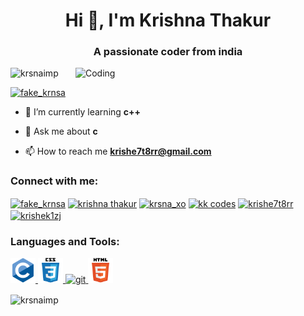 <h1 align="center">Hi 👋, I'm Krishna Thakur</h1>
<h3 align="center">A passionate coder from india</h3>
<img align="right" alt="Coding" width="400" src="https://media.licdn.com/dms/image/D5612AQEuxisRMPU1vQ/article-cover_image-shrink_600_2000/0/1663754310491?e=2147483647&v=beta&t=AGRY2oSx7U4dL0cemLF3tN-eKN6_idPe_N9-6HATMaM">
<p align="left"> <img src="https://komarev.com/ghpvc/?username=krsnaimp&label=Profile%20views&color=0e75b6&style=flat" alt="krsnaimp" /> </p>

<p align="left"> <a href="https://twitter.com/fake_krnsa" target="blank"><img src="https://img.shields.io/twitter/follow/fake_krnsa?logo=twitter&style=for-the-badge" alt="fake_krnsa" /></a> </p>

- 🌱 I’m currently learning **c++**

- 💬 Ask me about **c**

- 📫 How to reach me **krishe7t8rr@gmail.com**

<h3 align="left">Connect with me:</h3>
<p align="left">
<a href="https://twitter.com/fake_krnsa" target="blank"><img align="center" src="https://raw.githubusercontent.com/rahuldkjain/github-profile-readme-generator/master/src/images/icons/Social/twitter.svg" alt="fake_krnsa" height="30" width="40" /></a>
<a href="https://linkedin.com/in/krishna thakur" target="blank"><img align="center" src="https://raw.githubusercontent.com/rahuldkjain/github-profile-readme-generator/master/src/images/icons/Social/linked-in-alt.svg" alt="krishna thakur" height="30" width="40" /></a>
<a href="https://instagram.com/krsna_xo" target="blank"><img align="center" src="https://raw.githubusercontent.com/rahuldkjain/github-profile-readme-generator/master/src/images/icons/Social/instagram.svg" alt="krsna_xo" height="30" width="40" /></a>
<a href="https://www.youtube.com/c/kk codes" target="blank"><img align="center" src="https://raw.githubusercontent.com/rahuldkjain/github-profile-readme-generator/master/src/images/icons/Social/youtube.svg" alt="kk codes" height="30" width="40" /></a>
<a href="https://www.hackerrank.com/krishe7t8rr" target="blank"><img align="center" src="https://raw.githubusercontent.com/rahuldkjain/github-profile-readme-generator/master/src/images/icons/Social/hackerrank.svg" alt="krishe7t8rr" height="30" width="40" /></a>
<a href="https://auth.geeksforgeeks.org/user/krishek1zj" target="blank"><img align="center" src="https://raw.githubusercontent.com/rahuldkjain/github-profile-readme-generator/master/src/images/icons/Social/geeks-for-geeks.svg" alt="krishek1zj" height="30" width="40" /></a>
</p>

<h3 align="left">Languages and Tools:</h3>
<p align="left"> <a href="https://www.cprogramming.com/" target="_blank" rel="noreferrer"> <img src="https://raw.githubusercontent.com/devicons/devicon/master/icons/c/c-original.svg" alt="c" width="40" height="40"/> </a> <a href="https://www.w3schools.com/css/" target="_blank" rel="noreferrer"> <img src="https://raw.githubusercontent.com/devicons/devicon/master/icons/css3/css3-original-wordmark.svg" alt="css3" width="40" height="40"/> </a> <a href="https://git-scm.com/" target="_blank" rel="noreferrer"> <img src="https://www.vectorlogo.zone/logos/git-scm/git-scm-icon.svg" alt="git" width="40" height="40"/> </a> <a href="https://www.w3.org/html/" target="_blank" rel="noreferrer"> <img src="https://raw.githubusercontent.com/devicons/devicon/master/icons/html5/html5-original-wordmark.svg" alt="html5" width="40" height="40"/> </a> </p>

<p><img align="center" src="https://github-readme-streak-stats.herokuapp.com/?user=krsnaimp&" alt="krsnaimp" /></p>
